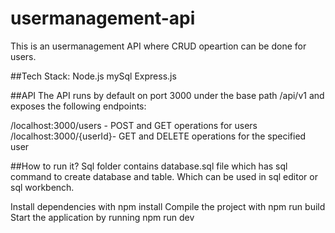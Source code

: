 # usermanagement-api

This is an usermanagement API where CRUD opeartion can be done for users.

##Tech Stack:
Node.js
mySql
Express.js


##API
The API runs by default on port 3000 under the base path /api/v1 and exposes the following endpoints:

/localhost:3000/users -  POST and GET operations for users
/localhost:3000/{userId}-  GET and DELETE operations for the specified user

##How to run it?
Sql folder contains database.sql file which has sql command to create database and table. Which can be used in sql editor or sql workbench.

Install dependencies with npm install
Compile the project with npm run build
Start the application by running npm run dev


